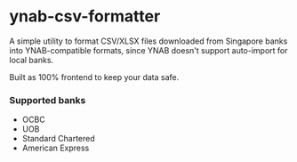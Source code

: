 # ynab-csv-formatter
 
A simple utility to format CSV/XLSX files downloaded from Singapore banks into YNAB-compatible formats, since YNAB doesn't support auto-import for local banks.

Built as 100% frontend to keep your data safe.

### Supported banks

- OCBC
- UOB
- Standard Chartered
- American Express
